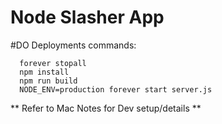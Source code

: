 # Node Slasher App

#DO Deployments commands:
```
  forever stopall
  npm install
  npm run build
  NODE_ENV=production forever start server.js

```

** Refer to Mac Notes for Dev setup/details **
